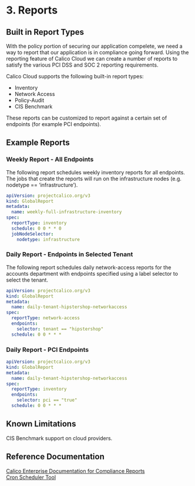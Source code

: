# 3. Reports

## Built in Report Types

With the policy portion of securing our application compelete, we need a way to report that our application is in compliance going forward. Using the reporting feature of Calico Cloud we can create a number of reports to satisfy the various PCI DSS and SOC 2 reporting requirements.

Calico Cloud supports the following built-in report types:

- Inventory
- Network Access
- Policy-Audit
- CIS Benchmark

These reports can be customized to report against a certain set of endpoints (for example PCI endpoints).

## Example Reports

### Weekly Report - All Endpoints

The following report schedules weekly inventory reports for all endpoints. The jobs that create the reports will run on the infrastructure nodes (e.g. nodetype == ‘infrastructure’).

```yaml
apiVersion: projectcalico.org/v3
kind: GlobalReport
metadata:
  name: weekly-full-infrastructure-inventory
spec:
  reportType: inventory
  schedule: 0 0 * * 0
  jobNodeSelector:
    nodetype: infrastructure
```

### Daily Report - Endpoints in Selected Tenant

The following report schedules daily network-access reports for the accounts department with endpoints specified using a label selector to select the tenant.

```yaml
apiVersion: projectcalico.org/v3
kind: GlobalReport
metadata:
  name: daily-tenant-hipstershop-networkaccess
spec:
  reportType: network-access
  endpoints:
    selector: tenant == "hipstershop"
  schedule: 0 0 * * *
```

### Daily Report - PCI Endpoints

```yaml
apiVersion: projectcalico.org/v3
kind: GlobalReport
metadata:
  name: daily-tenant-hipstershop-networkaccess
spec:
  reportType: inventory
  endpoints:
    selector: pci == "true"
  schedule: 0 0 * * *
```

## Known Limitations

CIS Benchmark support on cloud providers.

## Reference Documentation

[Calico Enterprise Documentation for Compliance Reports](https://docs.tigera.io/compliance/overview)  
[Cron Scheduler Tool](https://crontab.guru/)  